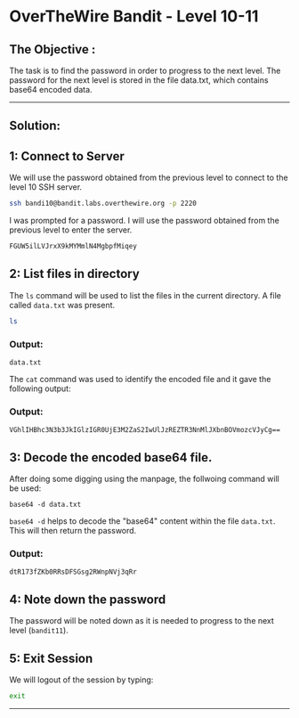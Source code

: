 # OverTheWire Bandit - Level 10-11

## The Objective : 
The task is to find the password in order to progress to the next level. The password for the next level is stored in the file data.txt, which contains base64 encoded data.

---

## Solution:

## 1: Connect to Server
We will use the password obtained from the previous level to connect to the level 10 SSH server.

```bash
ssh bandi10@bandit.labs.overthewire.org -p 2220
```

I was prompted for a password. I will use the password obtained from the previous level to enter the server.

```bash
FGUW5ilLVJrxX9kMYMmlN4MgbpfMiqey 
```

## 2: List files in directory
The `ls` command will be used to list the files in the current directory. A file called `data.txt` was present.

```bash
ls
```

### Output:
```
data.txt  
```
The `cat` command was used to identify the encoded file and it gave the following output:
### Output:
```
VGhlIHBhc3N3b3JkIGlzIGR0UjE3M2ZaS2IwUlJzREZTR3NnMlJXbnBOVmozcVJyCg==
```
## 3: Decode the encoded base64 file.
After doing some digging using the manpage, the follwoing command will be used:
```
base64 -d data.txt
```
`base64 -d` helps to decode the "base64" content within the file `data.txt`. This will then return the password.

### Output:
```
dtR173fZKb0RRsDFSGsg2RWnpNVj3qRr
```

## 4: Note down the password 
The password will be noted down as it is needed to progress to the next level (`bandit11`).

## 5: Exit Session

We will logout of the session by typing:

```bash
exit
```
---
